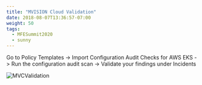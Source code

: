 ```yaml
---
title: "MVISION Cloud Validation"
date: 2018-08-07T13:36:57-07:00
weight: 50
tags:
  - MFESummit2020
  - sunny
---
```




Go to Policy Templates -> Import Configuration Audit Checks for AWS EKS -> Run the configuration audit scan -> Validate your findings under Incidents



![MVCValidation](/images/mfe/Capture_Violations.JPG?classes=border,shadow)


```

